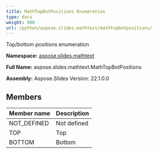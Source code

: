 ```yaml
---
title: MathTopBotPositions Enumeration
type: docs
weight: 980
url: /python/aspose.slides.mathtext/mathtopbotpositions/
---
```


Top/bottom positions enumeration

**Namespace:** [aspose.slides.mathtext](/python/aspose.slides.mathtext/)

**Full Name:** aspose.slides.mathtext.MathTopBotPositions

**Assembly:**  Aspose.Slides Version: 22.1.0.0

## **Members**
|**Member name**|**Description**|
| :- | :- |
|NOT_DEFINED|Not defined|
|TOP|Top|
|BOTTOM|Bottom|
